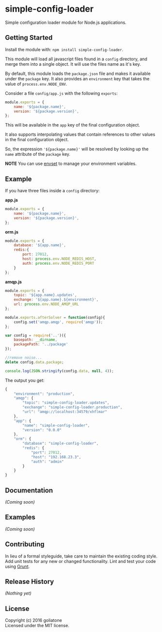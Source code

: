 # simple-config-loader

Simple configuration loader module for Node.js applications.

## Getting Started
Install the module with: `npm install simple-config-loader`.

This module will load all javascript files found in a `config` directory, and merge them into a single object. It will use the files name as it's key.

By default, this module loads the `package.json` file and makes it available under the `package` key. It also provides an `environment` key that takes the value of `process.env.NODE_ENV`.

Consider a file `config/app.js` with the following `exports`:
```js
module.exports = {
    name: '${package.name}',
    version: '${package.version}',
};
```
This will be available in the `app` key of the final configuration object.

It also supports interpolating values that contain references to other values in the final configuration object.

So, the expression `'${package.name}'` will be resolved by looking up the `name` attribute of the `package` key.

**NOTE** You can use [envset][envset] to manage your environment variables.

## Example
If you have three files inside a `config` directory:

**app.js**
```js
module.exports = {
    name: '${package.name}',
    version: '${package.version}',
};
```

**orm.js**
```js
module.exports = {
    database: '${app.name}',
    redis:{
        port: 27012,
        host: process.env.NODE_REDIS_HOST,
        auth: process.env.NODE_REDIS_PORT
    }
};
```

**amqp.js**
```js
module.exports = {
    topic: '${app.name}.updates',
    exchange: '${app.name}.${environment}',
    url: process.env.NODE_AMQP_URL
};

module.exports.afterSolver = function(config){
    config.set('amqp.amqp', require('amqp'));
};
```

```javascript
var config = require('..')({
    basepath: __dirname,
    packagePath: '../package'
});

//remove noise...
delete config.data.package;

console.log(JSON.stringify(config.data, null, 4));
```

The output you get:

```js
{
    "environment": "production",
    "amqp": {
        "topic": "simple-config-loader.updates",
        "exchange": "simple-config-loader.production",
        "url": "amqp://localhost:34579/xhflmar"
    },
    "app": {
        "name": "simple-config-loader",
        "version": "0.0.0"
    },
    "orm": {
        "database": "simple-config-loader",
        "redis": {
            "port": 27012,
            "host": "192.168.23.3",
            "auth": "admin"
        }
    }
}
```

## Documentation
_(Coming soon)_

## Examples
_(Coming soon)_

## Contributing
In lieu of a formal styleguide, take care to maintain the existing coding style. Add unit tests for any new or changed functionality. Lint and test your code using [Grunt](http://gruntjs.com/).

## Release History
_(Nothing yet)_

## License
Copyright (c) 2016 goliatone  
Licensed under the MIT license.


[envset]: https://github.com/goliatone/envset
